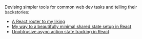Devising simpler tools for common web dev tasks and telling their backstories:

- [A React router to my liking](https://dev.to/axtk/a-react-router-to-my-liking-1ko5)
- [My way to a beautifully minimal shared state setup in React](https://dev.to/axtk/my-way-to-a-beautifully-minimal-shared-state-setup-in-react-52ld)
- [Unobtrusive async action state tracking in React](https://dev.to/axtk/unobtrusive-async-action-state-tracking-in-react-3h9d)
